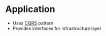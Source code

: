 # Application

- Uses [CQRS](https://martinfowler.com/bliki/CQRS.html) pattern
- Provides interfaces for infrastructure layer
